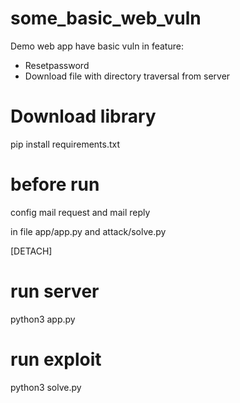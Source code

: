 # some_basic_web_vuln
Demo web app have basic vuln in feature:
- Resetpassword
- Download file with directory traversal from server
# Download library
pip install requirements.txt
# before run 
config mail request and mail reply 

in file app/app.py and attack/solve.py

[DETACH]
# run server
python3 app.py
# run exploit
python3 solve.py
